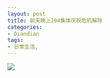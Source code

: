 ```yaml
---
layout: post
title: 前天晚上204集体庆祝危机解除
categories:
- Diandian
tags:
- 日常生活, 
---
```

<img src="http://m3.img.srcdd.com/farm5/d/2012/0627/10/718B46ABB75B21C4F00E730E691E9514_B500_900_500_374.JPEG" />
